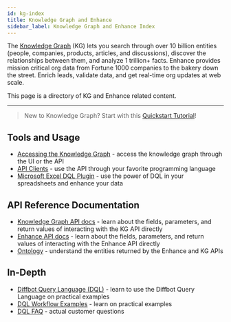 ```yaml
---
id: kg-index
title: Knowledge Graph and Enhance
sidebar_label: Knowledge Graph and Enhance Index
---
```


The [Knowledge Graph](https://www.diffbot.com/products/knowledge-graph/) (KG) lets you search through over 10 billion entities (people, companies, products, articles, and discussions), discover the relationships between them, and analyze 1 trillion+ facts. Enhance provides mission critical org data from Fortune 1000 companies to the bakery down the street. Enrich leads, validate data, and get real-time org updates at web scale.

This page is a directory of KG and Enhance related content.

---

> New to Knowledge Graph? Start with this [Quickstart Tutorial](dql-quickstart)!

## Tools and Usage

- [Accessing the Knowledge Graph](kg-accessing) - access the knowledge graph through the UI or the API
- [API Clients](dql-api-clients) - use the API through your favorite programming language
- [Microsoft Excel DQL Plugin](dql-excel) - use the power of DQL in your spreadsheets and enhance your data

## API Reference Documentation

- [Knowledge Graph API docs](/kgapi) - learn about the fields, parameters, and return values of interacting with the KG API directly
- [Enhance API docs](/enhance) - learn about the fields, parameters, and return values of interacting with the Enhance API directly
- [Ontology](/ontology) - understand the entities returned by the Enhance and KG APIs

## In-Depth

- [Diffbot Query Language (DQL)](dql-index) - learn to use the Diffbot Query Language on practical examples
- [DQL Workflow Examples](dql-workflows) - learn on practical examples
- [DQL FAQ](dql-faq) - actual customer questions
